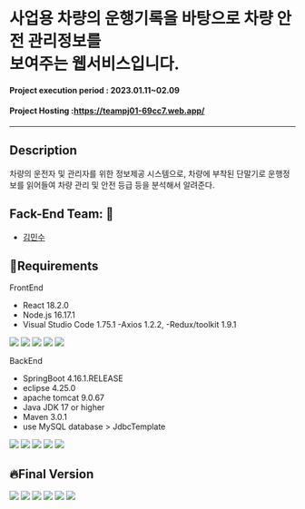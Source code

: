 



# 사업용 차량의 운행기록을 바탕으로 차량 안전 관리정보를<br> 보여주는 웹서비스입니다.
#### Project execution period : 2023.01.11~02.09
#### Project Hosting :https://teampj01-69cc7.web.app/
------------------

## Description
차량의 운전자 및 관리자를 위한 정보제공 시스템으로, 차량에 부착된 단말기로 운행정보를 읽어들여 차량 관리 및 안전 등급 등을 분석해서 알려준다.

## Fack-End Team: :runner:
+ [김민수](https://github.com/Minsu0207)


## :pushpin:Requirements
FrontEnd
- React 18.2.0
- Node.js 16.17.1
- Visual Studio Code  1.75.1
 -Axios 1.2.2,
 -Redux/toolkit 1.9.1
<div alien=center>
<img src="https://img.shields.io/badge/react-61DAFB?style=for-the-badge&logo=appveyor&logoColor=white" />
<img src="https://img.shields.io/badge/node.js-339933?style=for-the-badge&logo=appveyor&logoColor=white" />
<img src="https://img.shields.io/badge/visual studio code-007ACC?style=for-the-badge&logo=appveyor&logoColor=white" />
<img src="https://img.shields.io/badge/Axios-5A29E4?style=for-the-badge&logo=appveyor&logoColor=white" />
<img src="https://img.shields.io/badge/redux-764ABC?style=for-the-badge&logo=appveyor&logoColor=white" />
</div>

BackEnd
- SpringBoot 4.16.1.RELEASE
- eclipse 4.25.0
- apache tomcat 9.0.67
- Java JDK 17 or higher
- Maven 3.0.1
- use MySQL database > JdbcTemplate
<div alien=center>
<img src="https://img.shields.io/badge/Spring boot-6DB33F?style=for-the-badge&logo=appveyor&logoColor=white" />
<img src="https://img.shields.io/badge/eclipse-2C2255?style=for-the-badge&logo=appveyor&logoColor=white" />
<img src="https://img.shields.io/badge/apache tomcat-F8DC75?style=for-the-badge&logo=appveyor&logoColor=white" />
<img src="https://img.shields.io/badge/amazon AWS-232F3E?style=for-the-badge&logo=appveyor&logoColor=white" />
<img src="https://img.shields.io/badge/Mysql-4479A1?style=for-the-badge&logo=appveyor&logoColor=white" />
</div>

## :fire:Final Version
<img src="https://i.esdrop.com/d/f/aNv3Q6F2Zs/n1PGBdw98a.png" />
<img src="https://i.esdrop.com/d/f/aNv3Q6F2Zs/1itYFLrkEq.png" />
<img src="https://i.esdrop.com/d/f/aNv3Q6F2Zs/cdCMgF7zHx.png" />
<img src="https://i.esdrop.com/d/f/aNv3Q6F2Zs/YyZvTsbbjR.png" />
<img src="https://i.esdrop.com/d/f/aNv3Q6F2Zs/wfzeMVBYWh.png" />
<img src="https://i.esdrop.com/d/f/aNv3Q6F2Zs/Ja8H4EGwOJ.png" />

